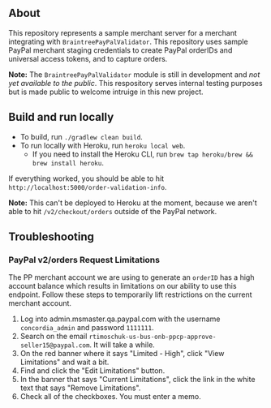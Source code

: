 ## About
This repository represents a sample merchant server for a merchant integrating with `BraintreePayPalValidator`. This repository uses sample PayPal merchant staging credentials to create PayPal orderIDs and universal access tokens, and to capture orders.

**Note:** The `BraintreePayPalValidator` module is still in development and _not yet available to the public_. This respository serves internal testing purposes but is made public to welcome intruige in this new project.

## Build and run locally
- To build, run `./gradlew clean build`.
- To run locally with Heroku, run `heroku local web`.
    - If you need to install the Heroku CLI, run `brew tap heroku/brew && brew install heroku`.

If everything worked, you should be able to hit `http://localhost:5000/order-validation-info`.

**Note:** This can't be deployed to Heroku at the moment, because we aren't able to hit `/v2/checkout/orders` outside of the PayPal network.

## Troubleshooting

### PayPal v2/orders Request Limitations
The PP merchant account we are using to generate an `orderID` has a high account balance which results in limitations on our ability to use this endpoint. Follow these steps to temporarily lift restrictions on the current merchant account.

1. Log into admin.msmaster.qa.paypal.com with the username `concordia_admin` and password `1111111`.
2. Search on the email `rtimoschuk-us-bus-onb-ppcp-approve-seller15@paypal.com`. It will take a while.
3. On the red banner where it says "Limited - High", click "View Limitations" and wait a bit.
4. Find and click the "Edit Limitations" button.
5. In the banner that says "Current Limitations", click the link in the white text that says "Remove Limitations".
6. Check all of the checkboxes. You must enter a memo.
